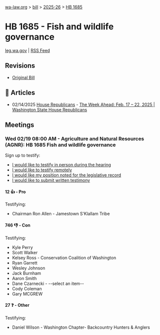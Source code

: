 [wa-law.org](/) > [bill](/bill/) > [2025-26](/bill/2025-26/) > [HB 1685](/bill/2025-26/hb/1685/)

# HB 1685 - Fish and wildlife governance
[leg.wa.gov](https://app.leg.wa.gov/billsummary?BillNumber=1685&Year=2025&Initiative=false) | [RSS Feed](./rss.xml)

## Revisions
* [Original Bill](1/)

## 📰 Articles
* 02/14/2025 [House Republicans](/org/house_republicans/) - [The Week Ahead: Feb. 17 – 22, 2025 | Washington State House Republicans](https://houserepublicans.wa.gov/week/the-week-ahead-feb-17-22-2025/#:~:text=HB%201685)

## Meetings
### Wed 02/19 08:00 AM - Agriculture and Natural Resources (AGNR): HB 1685 Fish and wildlife governance
Sign up to testify:
* [I would like to testify in person during the hearing](https://app.leg.wa.gov/csi/Testifier/Add?chamber=House&mId=32817&aId=163945&caId=25901&tId=1)
* [I would like to testify remotely](https://app.leg.wa.gov/csi/Testifier/Add?chamber=House&mId=32817&aId=163945&caId=25901&tId=2)
* [I would like my position noted for the legislative record](https://app.leg.wa.gov/csi/Testifier/Add?chamber=House&mId=32817&aId=163945&caId=25901&tId=3)
* [I would like to submit written testimony](https://app.leg.wa.gov/csi/Testifier/Add?chamber=House&mId=32817&aId=163945&caId=25901&tId=4)

#### 12 👍 - Pro
Testifying:
* Chairman Ron Allen - Jamestown S'Klallam Tribe

#### 746 👎 - Con
Testifying:
* Kyle Perry
* Scott Walker
* Kelsey Ross - Conservation Coalition of Washington
* Ryan Garrett
* Wesley Johnson
* Jack Burnham
* Aaron Smith
* Dane Czarnecki - --select an item--
* Cody Coleman
* Gary MCGREW

#### 27 ❓ - Other
Testifying:
* Daniel Wilson - Washington Chapter- Backcountry Hunters & Anglers
